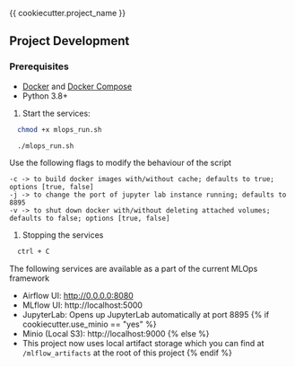 {{ cookiecutter.project_name }}

## Project Development

### Prerequisites

- [Docker](https://docs.docker.com/engine/install/) and [Docker Compose](https://docs.docker.com/compose/install/)
- Python 3.8+

1. Start the services:
```bash
  chmod +x mlops_run.sh
```
```bash
  ./mlops_run.sh 
```
Use the following flags to modify the behaviour of the script
```commandline
-c -> to build docker images with/without cache; defaults to true; options [true, false]
-j -> to change the port of jupyter lab instance running; defaults to 8895
-v -> to shut down docker with/without deleting attached volumes; defaults to false; options [true, false]
```

1. Stopping the services
```bash
  ctrl + C
```

The following services are available as a part of the current MLOps framework

- Airflow UI: http://0.0.0.0:8080
- MLflow UI: http://localhost:5000
- JupyterLab: Opens up JupyterLab automatically at port 8895
{% if cookiecutter.use_minio == "yes" %}
- Minio (Local S3): http://localhost:9000
{% else %}
- This project now uses local artifact storage which you can find at 
  `/mlflow_artifacts` at the root of this project
{% endif %}
